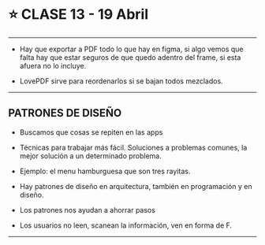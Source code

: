 # :star: CLASE 13 - 19 Abril

---

- Hay que exportar a PDF todo lo que hay en figma, si algo vemos que falta hay que estar seguros de que quedo adentro del frame, si esta afuera no lo incluye.

- LovePDF sirve para reordenarlos si se bajan todos mezclados.
 
---

## PATRONES DE DISEÑO

- Buscamos que cosas se repiten en las apps

- Técnicas para trabajar más fácil. Soluciones a problemas comunes, la mejor solución a un determinado problema.

- Ejemplo: el menu hamburguesa que son tres rayitas.

- Hay patrones de diseño en arquitectura, también en programación y en diseño.

- Los patrones nos ayudan a ahorrar pasos

- Los usuarios no leen, scanean la información, ven en forma de F.

---
